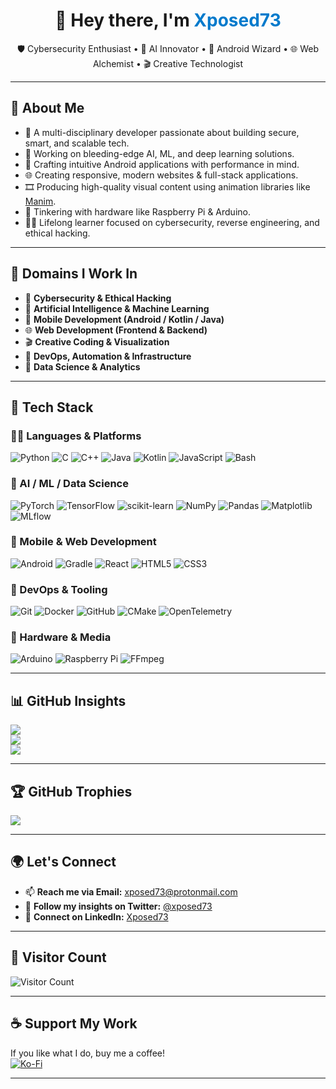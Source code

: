 <h1 align="center">👋 Hey there, I'm <span style="color:#007acc;">Xposed73</span></h1>

<p align="center">
  🛡️ Cybersecurity Enthusiast • 🤖 AI Innovator • 📱 Android Wizard • 🌐 Web Alchemist • 🎬 Creative Technologist
</p>

---

## 🚀 About Me

- 🎯 A multi-disciplinary developer passionate about building secure, smart, and scalable tech.
- 🧠 Working on bleeding-edge AI, ML, and deep learning solutions.
- 📱 Crafting intuitive Android applications with performance in mind.
- 🌐 Creating responsive, modern websites & full-stack applications.
- 🎞️ Producing high-quality visual content using animation libraries like [Manim](https://www.manim.community/).
- 🧰 Tinkering with hardware like Raspberry Pi & Arduino.
- 🧑‍💻 Lifelong learner focused on cybersecurity, reverse engineering, and ethical hacking.

---

## 🧠 Domains I Work In

- 🔐 **Cybersecurity & Ethical Hacking**  
- 🤖 **Artificial Intelligence & Machine Learning**  
- 📱 **Mobile Development (Android / Kotlin / Java)**  
- 🌐 **Web Development (Frontend & Backend)**  
- 🎬 **Creative Coding & Visualization**  
- 🧪 **DevOps, Automation & Infrastructure**  
- 🧾 **Data Science & Analytics**

---

## 🧰 Tech Stack

### 🧑‍💻 Languages & Platforms
![Python](https://img.shields.io/badge/python-3670A0?style=for-the-badge&logo=python&logoColor=ffdd54)
![C](https://img.shields.io/badge/c-00599C?style=for-the-badge&logo=c&logoColor=white)
![C++](https://img.shields.io/badge/c++-00599C?style=for-the-badge&logo=c%2B%2B&logoColor=white)
![Java](https://img.shields.io/badge/java-ED8B00?style=for-the-badge&logo=java&logoColor=white)
![Kotlin](https://img.shields.io/badge/kotlin-7F52FF?style=for-the-badge&logo=kotlin&logoColor=white)
![JavaScript](https://img.shields.io/badge/javascript-F7DF1E?style=for-the-badge&logo=javascript&logoColor=black)
![Bash](https://img.shields.io/badge/bash-121011?style=for-the-badge&logo=gnu-bash&logoColor=white)

### 🤖 AI / ML / Data Science
![PyTorch](https://img.shields.io/badge/pytorch-EE4C2C?style=for-the-badge&logo=pytorch&logoColor=white)
![TensorFlow](https://img.shields.io/badge/tensorflow-FF6F00?style=for-the-badge&logo=tensorflow&logoColor=white)
![scikit-learn](https://img.shields.io/badge/scikit--learn-F7931E?style=for-the-badge&logo=scikit-learn&logoColor=white)
![NumPy](https://img.shields.io/badge/numpy-013243?style=for-the-badge&logo=numpy&logoColor=white)
![Pandas](https://img.shields.io/badge/pandas-150458?style=for-the-badge&logo=pandas&logoColor=white)
![Matplotlib](https://img.shields.io/badge/matplotlib-ffffff?style=for-the-badge&logo=matplotlib&logoColor=black)
![MLflow](https://img.shields.io/badge/mlflow-d9ead3?style=for-the-badge&logo=numpy&logoColor=blue)

### 📱 Mobile & Web Development
![Android](https://img.shields.io/badge/android-3DDC84?style=for-the-badge&logo=android&logoColor=white)
![Gradle](https://img.shields.io/badge/gradle-02303A?style=for-the-badge&logo=gradle&logoColor=white)
![React](https://img.shields.io/badge/react-20232A?style=for-the-badge&logo=react&logoColor=61DAFB)
![HTML5](https://img.shields.io/badge/html5-E34F26?style=for-the-badge&logo=html5&logoColor=white)
![CSS3](https://img.shields.io/badge/css3-1572B6?style=for-the-badge&logo=css3&logoColor=white)

### 🧪 DevOps & Tooling
![Git](https://img.shields.io/badge/git-F05033?style=for-the-badge&logo=git&logoColor=white)
![Docker](https://img.shields.io/badge/docker-0db7ed?style=for-the-badge&logo=docker&logoColor=white)
![GitHub](https://img.shields.io/badge/github-121011?style=for-the-badge&logo=github&logoColor=white)
![CMake](https://img.shields.io/badge/CMake-008FBA?style=for-the-badge&logo=cmake&logoColor=white)
![OpenTelemetry](https://img.shields.io/badge/OpenTelemetry-FFFFFF?style=for-the-badge&logo=opentelemetry&logoColor=black)

### 🔧 Hardware & Media
![Arduino](https://img.shields.io/badge/Arduino-00979D?style=for-the-badge&logo=Arduino&logoColor=white)
![Raspberry Pi](https://img.shields.io/badge/Raspberry_Pi-C51A4A?style=for-the-badge&logo=Raspberry-Pi)
![FFmpeg](https://img.shields.io/badge/FFmpeg-171717?style=for-the-badge&logo=ffmpeg&logoColor=5cb85c)

---

## 📊 GitHub Insights

![](https://github-readme-stats.vercel.app/api?username=xposed73&theme=radical&show_icons=true&hide_border=false)<br/>
![](https://github-readme-streak-stats.herokuapp.com/?user=xposed73&theme=radical&hide_border=false)<br/>
![](https://github-readme-stats.vercel.app/api/top-langs/?username=xposed73&theme=radical&layout=compact&hide_border=false)

---

## 🏆 GitHub Trophies

![](https://github-profile-trophy.vercel.app/?username=xposed73&theme=onestar&no-frame=false&no-bg=false&margin-w=4)

---

## 🌍 Let's Connect

- 📫 **Reach me via Email:** xposed73@protonmail.com
- 💬 **Follow my insights on Twitter:** [@xposed73](https://twitter.com/xposed73)
- 💼 **Connect on LinkedIn:** [Xposed73](https://linkedin.com/in/xposed73)

---

## 👀 Visitor Count

![Visitor Count](https://visitcount.itsvg.in/api?id=xposed73&icon=0&color=0)

---

## ☕ Support My Work

If you like what I do, buy me a coffee!  
[![Ko-Fi](https://img.shields.io/badge/Ko--fi-F16061?style=for-the-badge&logo=ko-fi&logoColor=white)](https://ko-fi.com/xposed73)

---
